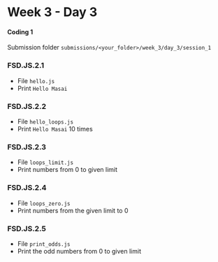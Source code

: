 # Week 3 - Day 3

#### Coding 1

Submission folder ```submissions/<your_folder>/week_3/day_3/session_1```

### FSD.JS.2.1

* File ```hello.js```
* Print ```Hello Masai```

### FSD.JS.2.2

* File ```hello_loops.js```
* Print ```Hello Masai``` 10 times

### FSD.JS.2.3

* File ```loops_limit.js```
* Print numbers from 0 to given limit

### FSD.JS.2.4

* File ```loops_zero.js```
* Print numbers from the given limit to 0

### FSD.JS.2.5

* File ```print_odds.js```
* Print the odd numbers from 0 to given limit